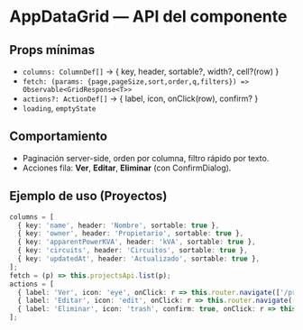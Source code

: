 # AppDataGrid — API del componente
## Props mínimas
- `columns: ColumnDef[]` -> { key, header, sortable?, width?, cell?(row) }
- `fetch: (params: {page,pageSize,sort,order,q,filters}) => Observable<GridResponse<T>>`
- `actions?: ActionDef[]` -> { label, icon, onClick(row), confirm? }
- `loading`, `emptyState`

## Comportamiento
- Paginación server-side, orden por columna, filtro rápido por texto.
- Acciones fila: **Ver**, **Editar**, **Eliminar** (con ConfirmDialog).

## Ejemplo de uso (Proyectos)
```ts
columns = [
  { key: 'name', header: 'Nombre', sortable: true },
  { key: 'owner', header: 'Propietario', sortable: true },
  { key: 'apparentPowerKVA', header: 'kVA', sortable: true },
  { key: 'circuits', header: 'Circuitos', sortable: true },
  { key: 'updatedAt', header: 'Actualizado', sortable: true },
];
fetch = (p) => this.projectsApi.list(p);
actions = [
  { label: 'Ver', icon: 'eye', onClick: r => this.router.navigate(['/proyectos/detail', r.id]) },
  { label: 'Editar', icon: 'edit', onClick: r => this.router.navigate(['/proyectos/edit', r.id]) },
  { label: 'Eliminar', icon: 'trash', confirm: true, onClick: r => this.projectsApi.delete(r.id).subscribe(() => this.reload()) },
];
```